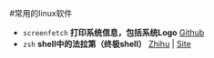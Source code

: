 #常用的linux软件

* `screenfetch` **打印系统信息，包括系统Logo** [Github](https://github.com/KittyKatt/screenFetch/)
* `zsh` **shell中的法拉第（终极shell）** [Zhihu](https://zhuanlan.zhihu.com/p/19556676?columnSlug=mactalk) | [Site](http://ohmyz.sh/)


